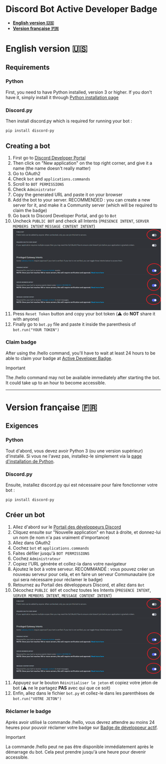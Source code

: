 # Discord Bot Active Developer Badge 

- **[English version 🇺🇸](#english-version-🇺🇸)**
- **[Version française 🇫🇷](#version-française-🇫🇷)**

# English version 🇺🇸

## Requirements

### Python

First, you need to have Python installed, version 3 or higher. If you don't have it, simply install it through [Python installation page](https://www.python.org/downloads/)


### Discord.py
Then install discord.py which is required for running your bot :

```
pip install discord-py
```

## Creating a bot 

1) First go to [Discord Developer Portal](https://discord.com/developers/applications)
2) Then click on "New application" on the top right corner, and give it a name (the name doesn't really matter)
3)  Go to OAuth2
4) Check `bot` and `applications.commands`
5) Scroll to `BOT PERMISSIONS`
6) Check `Administrator`
7) Copy the generated URL and paste it on your browser
8) Add the bot to your server. RECOMMENDED : you can create a new server for it, and make it a Community server (which will be required to claim the badge)
9) Go back to Discord Developer Portal, and go to `Bot`
10) Uncheck `PUBLIC BOT` and check all Intents (`PRESENCE INTENT`, `SERVER MEMBERS INTENT` `MESSAGE CONTENT INTENT`)
![intents to check](screens/intents.png)
11) Press `Reset Token` button and copy your bot token (⚠️ do **NOT** share it with anyone)
12) Finally go to `bot.py` file and paste it inside the parenthesis of `bot.run("YOUR TOKEN")`

### Claim badge
After using the /hello command, you'll have to wait at least 24 hours to be able to claim your badge at [Active Developer Badge](https://discord.com/developers/active-developer).

> [!IMPORTANT]
> The /hello command may not be available immediately after starting the bot. It could take up to an hour to become accessible.


---


# Version française 🇫🇷

## Exigences

### Python

Tout d'abord, vous devez avoir Python 3 (ou une version supérieur) d'installé. Si vous ne l'avez pas, installez-le simplement via la [page d'installation de Python](https://www.python.org/downloads/).

### Discord.py

Ensuite, installez discord.py qui est nécessaire pour faire fonctionner votre bot :

```
pip install discord-py
```

## Créer un bot

1) Allez d'abord sur le [Portail des développeurs Discord](https://discord.com/developers/applications)
2) Cliquez ensuite sur "Nouvelle application" en haut à droite, et donnez-lui un nom (le nom n'a pas vraiment d'importance)
3) Allez dans OAuth2
4) Cochez `bot` et `applications.commands`
5) Faites défiler jusqu'à `BOT PERMISSIONS`
6) Cochez `Administrateur`
7) Copiez l'URL générée et collez-la dans votre navigateur
8) Ajoutez le bot à votre serveur. RECOMMANDÉ : vous pouvez créer un nouveau serveur pour cela, et en faire un serveur Communautaire (ce qui sera nécessaire pour réclamer le badge)
9) Retournez au Portail des développeurs Discord, et allez dans `Bot`
10) Décochez `PUBLIC BOT` et cochez toutes les Intents (`PRESENCE INTENT`, `SERVER MEMBERS INTENT`, `MESSAGE CONTENT INTENT`)
![intents à cocher](screens/intents.png)
11) Appuyez sur le bouton `Réinitialiser le jeton` et copiez votre jeton de bot (⚠️ ne le partagez **PAS** avec qui que ce soit)
12) Enfin, allez dans le fichier `bot.py` et collez-le dans les parenthèses de `bot.run("VOTRE JETON")`

### Réclamer le badge

Après avoir utilisé la commande /hello, vous devrez attendre au moins 24 heures pour pouvoir réclamer votre badge sur [Badge de développeur actif](https://discord.com/developers/active-developer).

> [!IMPORTANT]
> La commande /hello peut ne pas être disponible immédiatement après le démarrage du bot. Cela peut prendre jusqu'à une heure pour devenir accessible.
